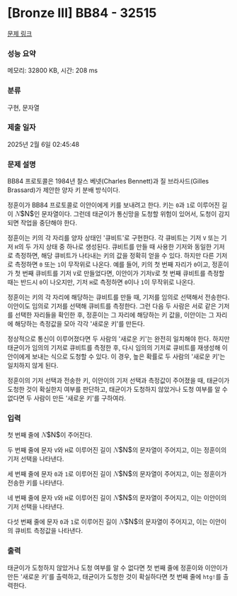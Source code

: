 # [Bronze III] BB84 - 32515 

[문제 링크](https://www.acmicpc.net/problem/32515) 

### 성능 요약

메모리: 32800 KB, 시간: 208 ms

### 분류

구현, 문자열

### 제출 일자

2025년 2월 6일 02:45:48

### 문제 설명

<p>BB84 프로토콜은 1984년 찰스 베넷(Charles Bennett)과 질 브라사드(Gilles Brassard)가 제안한 양자 키 분배 방식이다.</p>

<p>정훈이가 BB84 프로토콜로 이안이에게 키를 보내려고 한다. 키는 <code>0</code>과 <code>1</code>로 이루어진 길이 <mjx-container class="MathJax" jax="CHTML" style="font-size: 109%; position: relative;"><mjx-math class="MJX-TEX" aria-hidden="true"><mjx-mi class="mjx-i"><mjx-c class="mjx-c1D441 TEX-I"></mjx-c></mjx-mi></mjx-math><mjx-assistive-mml unselectable="on" display="inline"><math xmlns="http://www.w3.org/1998/Math/MathML"><mi>N</mi></math></mjx-assistive-mml><span aria-hidden="true" class="no-mathjax mjx-copytext">$N$</span></mjx-container>인 문자열이다. 그런데 태균이가 통신망을 도청할 위험이 있어서, 도청이 감지되면 작업을 중단해야 한다.</p>

<p>정훈이는 키의 각 자리를 양자 상태인 '큐비트'로 구현한다. 각 큐비트는 기저 <code>V</code> 또는 기저 <code>H</code>의 두 가지 상태 중 하나로 생성된다. 큐비트를 만들 때 사용한 기저와 동일한 기저로 측정하면, 해당 큐비트가 나타내는 키의 값을 정확히 얻을 수 있다. 하지만 다른 기저로 측정하면 <code>0</code> 또는 <code>1</code>이 무작위로 나온다. 예를 들어, 키의 첫 번째 자리가 <code>0</code>이고, 정훈이가 첫 번째 큐비트를 기저 <code>V</code>로 만들었다면, 이안이가 기저<code>V</code>로 첫 번째 큐비트를 측정할 때는 반드시 <code>0</code>이 나오지만, 기저 <code>H</code>로 측정하면 <code>0</code>이나 <code>1</code>이 무작위로 나온다.</p>

<p>정훈이는 키의 각 자리에 해당하는 큐비트를 만들 때, 기저를 임의로 선택해서 전송한다. 이안이도 임의로 기저를 선택해 큐비트를 측정한다. 그런 다음 두 사람은 서로 같은 기저를 선택한 자리들을 확인한 후, 정훈이는 그 자리에 해당하는 키 값을, 이안이는 그 자리에 해당하는 측정값을 모아 각각 '새로운 키'를 만든다.</p>

<p>정상적으로 통신이 이루어졌다면 두 사람의 '새로운 키'는 완전히 일치해야 한다. 하지만 태균이가 임의의 기저로 큐비트를 측정한 후, 다시 임의의 기저로 큐비트를 재생성해 이안이에게 보내는 식으로 도청할 수 있다. 이 경우, 높은 확률로 두 사람의 '새로운 키'는 일치하지 않게 된다.</p>

<p>정훈이의 기저 선택과 전송한 키, 이안이의 기저 선택과 측정값이 주어졌을 때, 태균이가 도청한 것이 확실한지 여부를 판단하고, 태균이가 도청하지 않았거나 도청 여부를 알 수 없다면 두 사람이 만든 '새로운 키'를 구하여라.</p>

### 입력 

 <p>첫 번째 줄에 <mjx-container class="MathJax" jax="CHTML" style="font-size: 109%; position: relative;"><mjx-math class="MJX-TEX" aria-hidden="true"><mjx-mi class="mjx-i"><mjx-c class="mjx-c1D441 TEX-I"></mjx-c></mjx-mi></mjx-math><mjx-assistive-mml unselectable="on" display="inline"><math xmlns="http://www.w3.org/1998/Math/MathML"><mi>N</mi></math></mjx-assistive-mml><span aria-hidden="true" class="no-mathjax mjx-copytext">$N$</span></mjx-container>이 주어진다.</p>

<p>두 번째 줄에 문자 <code>V</code>와 <code>H</code>로 이루어진 길이 <mjx-container class="MathJax" jax="CHTML" style="font-size: 109%; position: relative;"><mjx-math class="MJX-TEX" aria-hidden="true"><mjx-mi class="mjx-i"><mjx-c class="mjx-c1D441 TEX-I"></mjx-c></mjx-mi></mjx-math><mjx-assistive-mml unselectable="on" display="inline"><math xmlns="http://www.w3.org/1998/Math/MathML"><mi>N</mi></math></mjx-assistive-mml><span aria-hidden="true" class="no-mathjax mjx-copytext">$N$</span></mjx-container>의 문자열이 주어지고, 이는 정훈이의 기저 선택을 나타낸다.</p>

<p>세 번째 줄에 문자 <code>0</code>과 <code>1</code>로 이루어진 길이 <mjx-container class="MathJax" jax="CHTML" style="font-size: 109%; position: relative;"><mjx-math class="MJX-TEX" aria-hidden="true"><mjx-mi class="mjx-i"><mjx-c class="mjx-c1D441 TEX-I"></mjx-c></mjx-mi></mjx-math><mjx-assistive-mml unselectable="on" display="inline"><math xmlns="http://www.w3.org/1998/Math/MathML"><mi>N</mi></math></mjx-assistive-mml><span aria-hidden="true" class="no-mathjax mjx-copytext">$N$</span></mjx-container>의 문자열이 주어지고, 이는 정훈이가 전송한 키를 나타낸다.</p>

<p>네 번째 줄에 문자 <code>V</code>와 <code>H</code>로 이루어진 길이 <mjx-container class="MathJax" jax="CHTML" style="font-size: 109%; position: relative;"><mjx-math class="MJX-TEX" aria-hidden="true"><mjx-mi class="mjx-i"><mjx-c class="mjx-c1D441 TEX-I"></mjx-c></mjx-mi></mjx-math><mjx-assistive-mml unselectable="on" display="inline"><math xmlns="http://www.w3.org/1998/Math/MathML"><mi>N</mi></math></mjx-assistive-mml><span aria-hidden="true" class="no-mathjax mjx-copytext">$N$</span></mjx-container>의 문자열이 주어지고, 이는 이안이의 기저 선택을 나타낸다.</p>

<p>다섯 번째 줄에 문자 <code>0</code>과 <code>1</code>로 이루어진 길이 <mjx-container class="MathJax" jax="CHTML" style="font-size: 109%; position: relative;"><mjx-math class="MJX-TEX" aria-hidden="true"><mjx-mi class="mjx-i"><mjx-c class="mjx-c1D441 TEX-I"></mjx-c></mjx-mi></mjx-math><mjx-assistive-mml unselectable="on" display="inline"><math xmlns="http://www.w3.org/1998/Math/MathML"><mi>N</mi></math></mjx-assistive-mml><span aria-hidden="true" class="no-mathjax mjx-copytext">$N$</span></mjx-container>의 문자열이 주어지고, 이는 이안이의 큐비트 측정값을 나타낸다.</p>

### 출력 

 <p>태균이가 도청하지 않았거나 도청 여부를 알 수 없다면 첫 번째 줄에 정훈이와 이안이가 만든 '새로운 키'를 출력하고, 태균이가 도청한 것이 확실하다면 첫 번째 줄에 <code>htg!</code>를 출력한다.</p>

